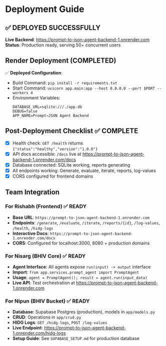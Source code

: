 # Deployment Guide

## ✅ DEPLOYED SUCCESSFULLY

**Live Backend**: https://prompt-to-json-agent-backend-1.onrender.com
**Status**: Production ready, serving 50+ concurrent users

## Render Deployment (COMPLETED)

✅ **Deployed Configuration**:
- Build Command: `pip install -r requirements.txt`
- Start Command: `uvicorn app.main:app --host 0.0.0.0 --port $PORT --workers 4`
- Environment Variables:
  ```
  DATABASE_URL=sqlite:///./app.db
  DEBUG=false
  APP_NAME=Prompt→JSON Agent Backend
  ```

## Post-Deployment Checklist ✅ COMPLETE

- [x] Health check: `GET /health` returns `{"status":"healthy","version":"1.0.0"}`
- [x] API docs accessible: `/docs` live at https://prompt-to-json-agent-backend-1.onrender.com/docs
- [x] Database connected: SQLite working, reports generating
- [x] All endpoints working: Generate, evaluate, iterate, reports, log-values
- [x] CORS configured for frontend domains

## Team Integration

### For Rishabh (Frontend) ✅ READY
- **Base URL**: `https://prompt-to-json-agent-backend-1.onrender.com`
- **Endpoints**: `/generate`, `/evaluate`, `/iterate`, `/reports/{id}`, `/log-values`, `/health`, `/hidg-logs`
- **Interactive Docs**: `https://prompt-to-json-agent-backend-1.onrender.com/docs`
- **CORS**: Configured for localhost:3000, 8080 + production domains

### For Nisarg (BHIV Core) ✅ READY
- **Agent Interface**: All agents expose `run(input) -> output` interface
- **Import**: `from app.services.prompt_agent import PromptAgent`
- **Usage**: `agent = PromptAgent(); result = agent.run(input_data)`
- **Live API**: Test orchestration at https://prompt-to-json-agent-backend-1.onrender.com

### For Nipun (BHIV Bucket) ✅ READY
- **Database**: Supabase Postgres (production), models in `app/models.py`
- **CRUD**: Operations in `app/crud.py`
- **HIDG Logs**: `GET /hidg-logs`, `POST /log-values`
- **Live Endpoint**: https://prompt-to-json-agent-backend-1.onrender.com/hidg-logs
- **Setup Guide**: See `SUPABASE_SETUP.md` for production database